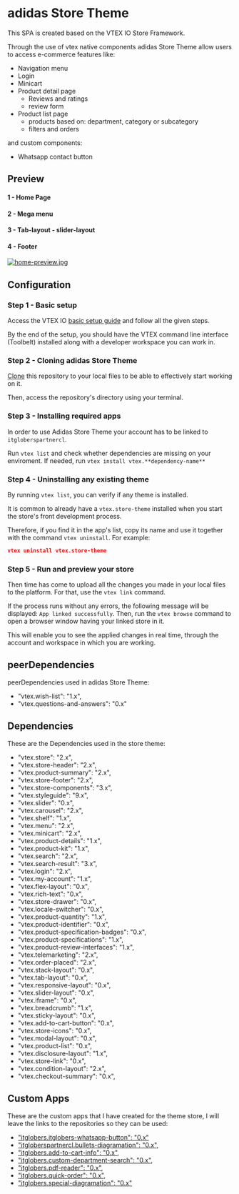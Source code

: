 # adidas Store Theme

This SPA is created based on the VTEX IO Store Framework.

Through the use of vtex native components adidas Store Theme allow users to access e-commerce features like:

* Navigation menu
* Login
* Minicart
* Product detail page
  * Reviews and ratings
  * review form
* Product list page
  * products based on: department, category or subcategory
  * filters and orders

and custom components: 

* Whatsapp contact button

## Preview
#### 1 - Home Page 
#### 2 - Mega menu 
#### 3 - Tab-layout - slider-layout
#### 4 - Footer

[![home-preview.jpg](https://i.postimg.cc/rsYqYNDk/home-preview.jpg)](https://postimg.cc/wRLK1J5f)

## Configuration

### Step 1 -  Basic setup

Access the VTEX IO [basic setup guide](https://vtex.io/docs/getting-started/build-stores-with-store-framework/1) and follow all the given steps. 

By the end of the setup, you should have the VTEX command line interface (Toolbelt) installed along with a developer workspace you can work in.

### Step 2 - Cloning adidas Store Theme

[Clone](https://github.com/JSebastian101/adidas-vtex) this repository to your local files to be able to effectively start working on it.

Then, access the repository's directory using your terminal. 

### Step 3 -  Installing required apps

In order to use Adidas Store Theme your account has to be linked to `itgloberspartnercl`. 

Run  `vtex list`  and check whether dependencies are missing on your enviroment. If needed, run `vtex install vtex.**dependency-name**` 

### Step 4 -  Uninstalling any existing theme

By running `vtex list`,  you can verify if any theme is installed.

It is common to already have a `vtex.store-theme`  installed when you start the store's front development process. 

Therefore, if you find it in the app's list, copy its name and use it together with the command `vtex uninstall`. For example:

```json
vtex uninstall vtex.store-theme
```

### Step 5 - Run and preview your store

Then time has come to upload all the changes you made in your local files to the platform. For that, use the `vtex link` command. 

If the process runs without any errors, the following message will be displayed: `App linked successfully`. Then, run the `vtex browse` command to open a browser window having your linked store in it.

This will enable you to see the applied changes in real time, through the account and workspace in which you are working.

## peerDependencies
peerDependencies used in adidas Store Theme:

- "vtex.wish-list": "1.x",
- "vtex.questions-and-answers": "0.x"

## Dependencies
These are the Dependencies used in the store theme:

- "vtex.store": "2.x",
- "vtex.store-header": "2.x",
- "vtex.product-summary": "2.x",
- "vtex.store-footer": "2.x",
- "vtex.store-components": "3.x",
- "vtex.styleguide": "9.x",
- "vtex.slider": "0.x",
- "vtex.carousel": "2.x",
- "vtex.shelf": "1.x",
- "vtex.menu": "2.x",
- "vtex.minicart": "2.x",
- "vtex.product-details": "1.x",
- "vtex.product-kit": "1.x",
- "vtex.search": "2.x",
- "vtex.search-result": "3.x",
- "vtex.login": "2.x",
- "vtex.my-account": "1.x",
- "vtex.flex-layout": "0.x",
- "vtex.rich-text": "0.x",
- "vtex.store-drawer": "0.x",
- "vtex.locale-switcher": "0.x",
- "vtex.product-quantity": "1.x",
- "vtex.product-identifier": "0.x",
- "vtex.product-specification-badges": "0.x",
- "vtex.product-specifications": "1.x",
- "vtex.product-review-interfaces": "1.x",
- "vtex.telemarketing": "2.x",
- "vtex.order-placed": "2.x",
- "vtex.stack-layout": "0.x",
- "vtex.tab-layout": "0.x",
- "vtex.responsive-layout": "0.x",
- "vtex.slider-layout": "0.x",
- "vtex.iframe": "0.x",
- "vtex.breadcrumb": "1.x",
- "vtex.sticky-layout": "0.x",
- "vtex.add-to-cart-button": "0.x",
- "vtex.store-icons": "0.x",
- "vtex.modal-layout": "0.x",
- "vtex.product-list": "0.x",
- "vtex.disclosure-layout": "1.x",
- "vtex.store-link": "0.x",
- "vtex.condition-layout": "2.x",
- "vtex.checkout-summary": "0.x",

## Custom Apps
These are the custom apps that I have created for the theme store, I will leave the links to the repositories so they can be used:
- ["itglobers.itglobers-whatsapp-button": "0.x"](https://github.com/JSebastian101/itglobers-whatsapp-button)
- ["itgloberspartnercl.bullets-diagramation": "0.x"](https://github.com/JSebastian101/bullets-diagramation),
- ["itglobers.add-to-cart-info": "0.x"](https://github.com/JSebastian101/itglobers-add-to-cart-info),
- ["itglobers.custom-department-search": "0.x"](https://github.com/JSebastian101/department-search),
- ["itglobers.pdf-reader": "0.x"](https://github.com/JSebastian101/pdf-reader),
- ["itglobers.quick-order": "0.x"](https://github.com/JSebastian101/quick-order),
- ["itglobers.special-diagramation": "0.x"](https://github.com/JSebastian101/diagramation-template)
